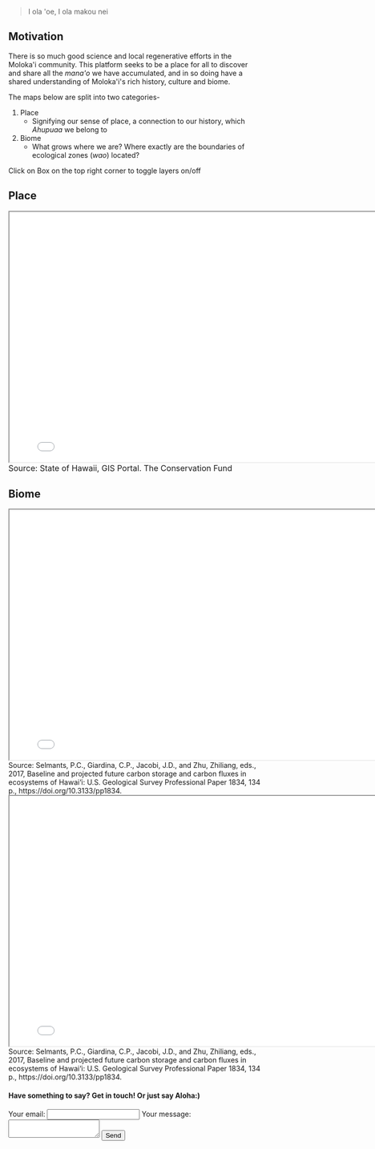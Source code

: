 > I ola 'oe, I ola makou nei

## Motivation

There is so much good science and local regenerative efforts in the Moloka'i community. This platform seeks to be a place for all to discover and share all the *mana'o* we have accumulated, and in so doing have a shared understanding of Moloka'i's rich history, culture and biome.

The maps below are split into two categories-
1. Place
     - Signifying our sense of place, a connection to our history, which *Ahupuaa* we belong to
3. Biome
     - What grows where we are? Where exactly are the boundaries of ecological zones (*wao*) located?

Click on Box on the top right corner to toggle layers on/off 

## Place
<iframe src="demo_molokai.html" height="500" width="800"></iframe>
<font size="3"> Source: State of Hawaii, GIS Portal. The Conservation Fund </font>


## Biome
<iframe src="demo_mol_native.html" height="500" width="800"></iframe>
Source: Selmants, P.C., Giardina, C.P., Jacobi, J.D., and Zhu, Zhiliang, eds., 2017, Baseline and projected future carbon storage and carbon fluxes in ecosystems of Hawai‘i: U.S. Geological Survey Professional Paper 1834, 134 p.,
https://doi.org/10.3133/pp1834.

<iframe src="demo_mol_nat_detl.html" height="500" width="800"></iframe>
Source: Selmants, P.C., Giardina, C.P., Jacobi, J.D., and Zhu, Zhiliang, eds., 2017, Baseline and projected future carbon storage and carbon fluxes in ecosystems of Hawai‘i: U.S. Geological Survey Professional Paper 1834, 134 p.,
https://doi.org/10.3133/pp1834.



#### Have something to say? Get in touch! Or just say Aloha:)

<form
  action="https://formspree.io/f/mqkngonp"
  method="POST"
>
  <label>
    Your email:
    <input type="email" name="email">
  </label>
  <label>
    Your message:
    <textarea name="message"></textarea>
  </label>
  <!-- your other form fields go here -->
  <button type="submit">Send</button>
</form>
